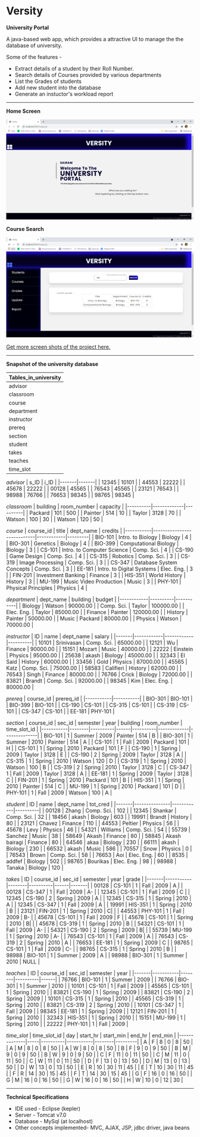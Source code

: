 # Versity 
**University Portal**

A java-based web app, which provides a attractive UI to manage the the database of university.

Some of the features -
* Extract details of a student by their Roll Number.
* Search details of Courses provided by various departments
* List the Grades of students
* Add new student into the database
* Generate an instuctor's workload report
---

**Home Screen**

<img src='/images/homeScreen.PNG' title='home screen'/>


**Course Search**

<img src='/images/courseSearch.PNG' title='course search'/>

[Get more screen shots of the project here.](https://github.com/akash99-code/Versity/tree/master/images)


---

**Snapshot of the university database**

| Tables_in_university |
|----------------------|
| advisor              |
| classroom            |
| course               |
| department           |
| instructor           |
| prereq               |
| section              |
| student              |
| takes                |
| teaches              |
| time_slot            |

*advisor*
| s_ID  | i_ID  |
|-------|-------|
| 12345 | 10101 |
| 44553 | 22222 |
| 45678 | 22222 |
| 00128 | 45565 |
| 76543 | 45565 |
| 23121 | 76543 |
| 98988 | 76766 |
| 76653 | 98345 |
| 98765 | 98345 |

*classroom*
| building | room_number | capacity |
|----------|-------------|----------|
| Packard  | 101         |      500 |
| Painter  | 514         |       10 |
| Taylor   | 3128        |       70 |
| Watson   | 100         |       30 |
| Watson   | 120         |       50 |

*course*
| course_id | title                      | dept_name  | credits |
|-----------|----------------------------|------------|---------|
| BIO-101   | Intro. to Biology          | Biology    |       4 |
| BIO-301   | Genetics                   | Biology    |       4 |
| BIO-399   | Computational Biology      | Biology    |       3 |
| CS-101    | Intro. to Computer Science | Comp. Sci. |       4 |
| CS-190    | Game Design                | Comp. Sci. |       4 |
| CS-315    | Robotics                   | Comp. Sci. |       3 |
| CS-319    | Image Processing           | Comp. Sci. |       3 |
| CS-347    | Database System Concepts   | Comp. Sci. |       3 |
| EE-181    | Intro. to Digital Systems  | Elec. Eng. |       3 |
| FIN-201   | Investment Banking         | Finance    |       3 |
| HIS-351   | World History              | History    |       3 |
| MU-199    | Music Video Production     | Music      |       3 |
| PHY-101   | Physical Principles        | Physics    |       4 |

*department*
| dept_name  | building | budget    |
|------------|----------|-----------|
| Biology    | Watson   |  90000.00 |
| Comp. Sci. | Taylor   | 100000.00 |
| Elec. Eng. | Taylor   |  85000.00 |
| Finance    | Painter  | 120000.00 |
| History    | Painter  |  50000.00 |
| Music      | Packard  |  80000.00 |
| Physics    | Watson   |  70000.00 |

*instructor*
| ID    | name       | dept_name  | salary   |
|-------|------------|------------|----------|
| 10101 | Srinivasan | Comp. Sci. | 65000.00 |
| 12121 | Wu         | Finance    | 90000.00 |
| 15151 | Mozart     | Music      | 40000.00 |
| 22222 | Einstein   | Physics    | 95000.00 |
| 25638 | akash      | Biology    | 45000.00 |
| 32343 | El Said    | History    | 60000.00 |
| 33456 | Gold       | Physics    | 87000.00 |
| 45565 | Katz       | Comp. Sci. | 75000.00 |
| 58583 | Califieri  | History    | 62000.00 |
| 76543 | Singh      | Finance    | 80000.00 |
| 76766 | Crick      | Biology    | 72000.00 |
| 83821 | Brandt     | Comp. Sci. | 92000.00 |
| 98345 | Kim        | Elec. Eng. | 80000.00 |

*prereq*
| course_id | prereq_id |
|-----------|-----------|
| BIO-301   | BIO-101   |
| BIO-399   | BIO-101   |
| CS-190    | CS-101    |
| CS-315    | CS-101    |
| CS-319    | CS-101    |
| CS-347    | CS-101    |
| EE-181    | PHY-101   |

*section*
| course_id | sec_id | semester | year | building | room_number | time_slot_id |
|-----------|--------|----------|------|----------|-------------|--------------|
| BIO-101   | 1      | Summer   | 2009 | Painter  | 514         | B            |
| BIO-301   | 1      | Summer   | 2010 | Painter  | 514         | A            |
| CS-101    | 1      | Fall     | 2009 | Packard  | 101         | H            |
| CS-101    | 1      | Spring   | 2010 | Packard  | 101         | F            |
| CS-190    | 1      | Spring   | 2009 | Taylor   | 3128        | E            |
| CS-190    | 2      | Spring   | 2009 | Taylor   | 3128        | A            |
| CS-315    | 1      | Spring   | 2010 | Watson   | 120         | D            |
| CS-319    | 1      | Spring   | 2010 | Watson   | 100         | B            |
| CS-319    | 2      | Spring   | 2010 | Taylor   | 3128        | C            |
| CS-347    | 1      | Fall     | 2009 | Taylor   | 3128        | A            |
| EE-181    | 1      | Spring   | 2009 | Taylor   | 3128        | C            |
| FIN-201   | 1      | Spring   | 2010 | Packard  | 101         | B            |
| HIS-351   | 1      | Spring   | 2010 | Painter  | 514         | C            |
| MU-199    | 1      | Spring   | 2010 | Packard  | 101         | D            |
| PHY-101   | 1      | Fall     | 2009 | Watson   | 100         | A            |

*student*
| ID    | name          | dept_name  | tot_cred |
|-------|---------------|------------|----------|
| 00128 | Zhang         | Comp. Sci. |      102 |
| 12345 | Shankar       | Comp. Sci. |       32 |
| 18456 | akash         | Biology    |      603 |
| 19991 | Brandt        | History    |       80 |
| 23121 | Chavez        | Finance    |      110 |
| 44553 | Peltier       | Physics    |       56 |
| 45678 | Levy          | Physics    |       46 |
| 54321 | Williams      | Comp. Sci. |       54 |
| 55739 | Sanchez       | Music      |       38 |
| 58649 | Akash         | Finance    |       80 |
| 58845 | Akash bairagi | Finance    |       80 |
| 64546 | akaa          | Biology    |      230 |
| 66111 | akash         | Biology    |      230 |
| 66532 | akash         | Music      |      586 |
| 70557 | Snow          | Physics    |        0 |
| 76543 | Brown         | Comp. Sci. |       58 |
| 76653 | Aoi           | Elec. Eng. |       60 |
| 8535  | addfef        | Biology    |      502 |
| 98765 | Bourikas      | Elec. Eng. |       98 |
| 98988 | Tanaka        | Biology    |      120 |

*takes*
| ID    | course_id | sec_id | semester | year | grade |
|-------|-----------|--------|----------|------|-------|
| 00128 | CS-101    | 1      | Fall     | 2009 | A     |
| 00128 | CS-347    | 1      | Fall     | 2009 | A-    |
| 12345 | CS-101    | 1      | Fall     | 2009 | C     |
| 12345 | CS-190    | 2      | Spring   | 2009 | A     |
| 12345 | CS-315    | 1      | Spring   | 2010 | A     |
| 12345 | CS-347    | 1      | Fall     | 2009 | A     |
| 19991 | HIS-351   | 1      | Spring   | 2010 | B     |
| 23121 | FIN-201   | 1      | Spring   | 2010 | C|    |
| 44553 | PHY-101   | 1      | Fall     | 2009 | B-    |
| 45678 | CS-101    | 1      | Fall     | 2009 | F     |
| 45678 | CS-101    | 1      | Spring   | 2010 | B|    |
| 45678 | CS-319    | 1      | Spring   | 2010 | B     |
| 54321 | CS-101    | 1      | Fall     | 2009 | A-    |
| 54321 | CS-190    | 2      | Spring   | 2009 | B|    |
| 55739 | MU-199    | 1      | Spring   | 2010 | A-    |
| 76543 | CS-101    | 1      | Fall     | 2009 | A     |
| 76543 | CS-319    | 2      | Spring   | 2010 | A     |
| 76653 | EE-181    | 1      | Spring   | 2009 | C     |
| 98765 | CS-101    | 1      | Fall     | 2009 | C-    |
| 98765 | CS-315    | 1      | Spring   | 2010 | B     |
| 98988 | BIO-101   | 1      | Summer   | 2009 | A     |
| 98988 | BIO-301   | 1      | Summer   | 2010 | NULL  |

*teaches*
| ID    | course_id | sec_id | semester | year |
|-------|-----------|--------|----------|------|
| 76766 | BIO-101   | 1      | Summer   | 2009 |
| 76766 | BIO-301   | 1      | Summer   | 2010 |
| 10101 | CS-101    | 1      | Fall     | 2009 |
| 45565 | CS-101    | 1      | Spring   | 2010 |
| 83821 | CS-190    | 1      | Spring   | 2009 |
| 83821 | CS-190    | 2      | Spring   | 2009 |
| 10101 | CS-315    | 1      | Spring   | 2010 |
| 45565 | CS-319    | 1      | Spring   | 2010 |
| 83821 | CS-319    | 2      | Spring   | 2010 |
| 10101 | CS-347    | 1      | Fall     | 2009 |
| 98345 | EE-181    | 1      | Spring   | 2009 |
| 12121 | FIN-201   | 1      | Spring   | 2010 |
| 32343 | HIS-351   | 1      | Spring   | 2010 |
| 15151 | MU-199    | 1      | Spring   | 2010 |
| 22222 | PHY-101   | 1      | Fall     | 2009 |

*time_slot*
| time_slot_id | day | start_hr | start_min | end_hr | end_min |
|--------------|-----|----------|-----------|--------|---------|
| A            | F   |        8 |         0 |      8 |      50 |
| A            | M   |        8 |         0 |      8 |      50 |
| A            | W   |        8 |         0 |      8 |      50 |
| B            | F   |        9 |         0 |      9 |      50 |
| B            | M   |        9 |         0 |      9 |      50 |
| B            | W   |        9 |         0 |      9 |      50 |
| C            | F   |       11 |         0 |     11 |      50 |
| C            | M   |       11 |         0 |     11 |      50 |
| C            | W   |       11 |         0 |     11 |      50 |
| D            | F   |       13 |         0 |     13 |      50 |
| D            | M   |       13 |         0 |     13 |      50 |
| D            | W   |       13 |         0 |     13 |      50 |
| E            | R   |       10 |        30 |     11 |      45 |
| E            | T   |       10 |        30 |     11 |      45 |
| F            | R   |       14 |        30 |     15 |      45 |
| F            | T   |       14 |        30 |     15 |      45 |
| G            | F   |       16 |         0 |     16 |      50 |
| G            | M   |       16 |         0 |     16 |      50 |
| G            | W   |       16 |         0 |     16 |      50 |
| H            | W   |       10 |         0 |     12 |      30 |

---
**Technical Specifications**
* IDE used - Eclipse (kepler)
* Server - Tomcat v7.0
* Database - MySql (at localhost)
* Other concepts implemented- MVC, AJAX, JSP, jdbc driver, java beans
